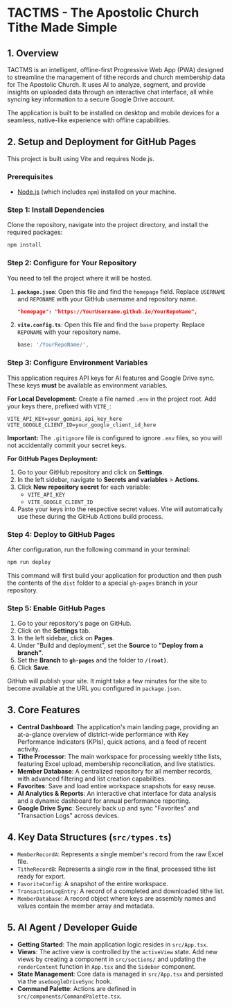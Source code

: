# TACTMS - The Apostolic Church Tithe Made Simple

## 1. Overview

TACTMS is an intelligent, offline-first Progressive Web App (PWA) designed to streamline the management of tithe records and church membership data for The Apostolic Church. It uses AI to analyze, segment, and provide insights on uploaded data through an interactive chat interface, all while syncing key information to a secure Google Drive account.

The application is built to be installed on desktop and mobile devices for a seamless, native-like experience with offline capabilities.

## 2. Setup and Deployment for GitHub Pages

This project is built using Vite and requires Node.js.

### Prerequisites
- [Node.js](https://nodejs.org/) (which includes `npm`) installed on your machine.

### Step 1: Install Dependencies
Clone the repository, navigate into the project directory, and install the required packages:
```bash
npm install
```

### Step 2: Configure for Your Repository
You need to tell the project where it will be hosted.
1.  **`package.json`**: Open this file and find the `homepage` field. Replace `USERNAME` and `REPONAME` with your GitHub username and repository name.
    ```json
    "homepage": "https://YourUsername.github.io/YourRepoName",
    ```
2.  **`vite.config.ts`**: Open this file and find the `base` property. Replace `REPONAME` with your repository name.
    ```typescript
    base: '/YourRepoName/',
    ```

### Step 3: Configure Environment Variables
This application requires API keys for AI features and Google Drive sync. These keys **must** be available as environment variables.

**For Local Development:**
Create a file named `.env` in the project root. Add your keys there, prefixed with `VITE_`:
```
VITE_API_KEY=your_gemini_api_key_here
VITE_GOOGLE_CLIENT_ID=your_google_client_id_here
```
**Important:** The `.gitignore` file is configured to ignore `.env` files, so you will not accidentally commit your secret keys.

**For GitHub Pages Deployment:**
1. Go to your GitHub repository and click on **Settings**.
2. In the left sidebar, navigate to **Secrets and variables** > **Actions**.
3. Click **New repository secret** for each variable:
   - `VITE_API_KEY`
   - `VITE_GOOGLE_CLIENT_ID`
4. Paste your keys into the respective secret values. Vite will automatically use these during the GitHub Actions build process.

### Step 4: Deploy to GitHub Pages
After configuration, run the following command in your terminal:
```bash
npm run deploy
```
This command will first build your application for production and then push the contents of the `dist` folder to a special `gh-pages` branch in your repository.

### Step 5: Enable GitHub Pages
1.  Go to your repository's page on GitHub.
2.  Click on the **Settings** tab.
3.  In the left sidebar, click on **Pages**.
4.  Under "Build and deployment", set the **Source** to **"Deploy from a branch"**.
5.  Set the **Branch** to **`gh-pages`** and the folder to **`/(root)`**.
6.  Click **Save**.

GitHub will publish your site. It might take a few minutes for the site to become available at the URL you configured in `package.json`.

## 3. Core Features

- **Central Dashboard**: The application's main landing page, providing an at-a-glance overview of district-wide performance with Key Performance Indicators (KPIs), quick actions, and a feed of recent activity.
- **Tithe Processor**: The main workspace for processing weekly tithe lists, featuring Excel upload, membership reconciliation, and live statistics.
- **Member Database**: A centralized repository for all member records, with advanced filtering and list creation capabilities.
- **Favorites**: Save and load entire workspace snapshots for easy reuse.
- **AI Analytics & Reports**: An interactive chat interface for data analysis and a dynamic dashboard for annual performance reporting.
- **Google Drive Sync**: Securely back up and sync "Favorites" and "Transaction Logs" across devices.

## 4. Key Data Structures (`src/types.ts`)

-   `MemberRecordA`: Represents a single member's record from the raw Excel file.
-   `TitheRecordB`: Represents a single row in the final, processed tithe list ready for export.
-   `FavoriteConfig`: A snapshot of the entire workspace.
-   `TransactionLogEntry`: A record of a completed and downloaded tithe list.
-   `MemberDatabase`: A record object where keys are assembly names and values contain the member array and metadata.

## 5. AI Agent / Developer Guide

-   **Getting Started**: The main application logic resides in `src/App.tsx`.
-   **Views**: The active view is controlled by the `activeView` state. Add new views by creating a component in `src/sections/` and updating the `renderContent` function in `App.tsx` and the `Sidebar` component.
-   **State Management**: Core data is managed in `src/App.tsx` and persisted via the `useGoogleDriveSync` hook.
-   **Command Palette**: Actions are defined in `src/components/CommandPalette.tsx`.
